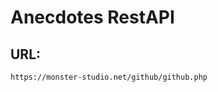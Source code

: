 <h1>Anecdotes RestAPI</h1>

<h2 dir="auto">URL:</h2>
<pre class="notranslate">
<code class="notranslate">https://monster-studio.net/github/github.php</code>
</pre>